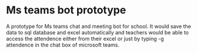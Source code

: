 # Ms teams bot prototype
A prototype for Ms teams chat and meeting bot for school.
It would save the data to sql database and excel automatically and teachers would be able to access the attendence either from their excel or just by typing -g attendence in the chat box of microsoft teams.
